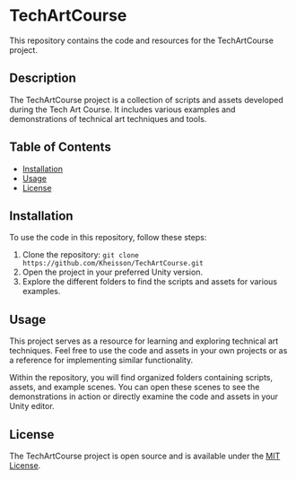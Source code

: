 # TechArtCourse

This repository contains the code and resources for the TechArtCourse project.

## Description

The TechArtCourse project is a collection of scripts and assets developed during the Tech Art Course. It includes various examples and demonstrations of technical art techniques and tools.

## Table of Contents

- [Installation](#installation)
- [Usage](#usage)
- [License](#license)

## Installation

To use the code in this repository, follow these steps:

1. Clone the repository: `git clone https://github.com/Kheisson/TechArtCourse.git`
2. Open the project in your preferred Unity version.
3. Explore the different folders to find the scripts and assets for various examples.

## Usage

This project serves as a resource for learning and exploring technical art techniques. Feel free to use the code and assets in your own projects or as a reference for implementing similar functionality.

Within the repository, you will find organized folders containing scripts, assets, and example scenes. You can open these scenes to see the demonstrations in action or directly examine the code and assets in your Unity editor.


## License

The TechArtCourse project is open source and is available under the [MIT License](LICENSE).


